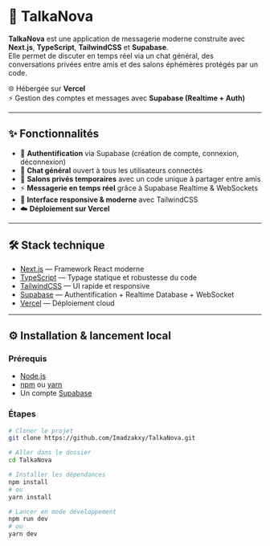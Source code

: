 # 🚀 TalkaNova

**TalkaNova** est une application de messagerie moderne construite avec **Next.js**, **TypeScript**, **TailwindCSS** et **Supabase**.  
Elle permet de discuter en temps réel via un chat général, des conversations privées entre amis et des salons éphémères protégés par un code.

🌐 Hébergée sur **Vercel**  
⚡ Gestion des comptes et messages avec **Supabase (Realtime + Auth)**  

---

## ✨ Fonctionnalités

- 🔐 **Authentification** via Supabase (création de compte, connexion, déconnexion)  
- 💬 **Chat général** ouvert à tous les utilisateurs connectés  
- 🔑 **Salons privés temporaires** avec un code unique à partager entre amis  
- ⚡ **Messagerie en temps réel** grâce à Supabase Realtime & WebSockets  
- 🎨 **Interface responsive & moderne** avec TailwindCSS  
- ☁️ **Déploiement sur Vercel**  

---

## 🛠️ Stack technique

- [Next.js](https://nextjs.org/) — Framework React moderne  
- [TypeScript](https://www.typescriptlang.org/) — Typage statique et robustesse du code  
- [TailwindCSS](https://tailwindcss.com/) — UI rapide et responsive  
- [Supabase](https://supabase.com/) — Authentification + Realtime Database + WebSocket  
- [Vercel](https://vercel.com/) — Déploiement cloud  

---

## ⚙️ Installation & lancement local

### Prérequis
- [Node.js](https://nodejs.org/en/)  
- [npm](https://www.npmjs.com/) ou [yarn](https://yarnpkg.com/)  
- Un compte [Supabase](https://supabase.com/)  

### Étapes

```bash
# Cloner le projet
git clone https://github.com/Imadzakxy/TalkaNova.git

# Aller dans le dossier
cd TalkaNova

# Installer les dépendances
npm install
# ou
yarn install

# Lancer en mode développement
npm run dev
# ou
yarn dev
